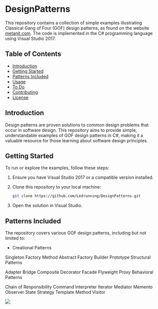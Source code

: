 # DesignPatterns

This repository contains a collection of simple examples illustrating Classical Gang of Four (GOF) design patterns, as found on the website [metanit.com](https://metanit.com). The code is implemented in the C# programming language using Visual Studio 2017.

## Table of Contents
- [Introduction](#introduction)
- [Getting Started](#getting-started)
- [Patterns Included](#patterns-included)
- [Usage](#usage)
- [To Do](#to-do)
- [Contributing](#contributing)
- [License](#license)

## Introduction

Design patterns are proven solutions to common design problems that occur in software design. This repository aims to provide simple, understandable examples of GOF design patterns in C#, making it a valuable resource for those learning about software design principles.

## Getting Started

To run or explore the examples, follow these steps:

1. Ensure you have Visual Studio 2017 or a compatible version installed.
2. Clone this repository to your local machine:

   ```bash
   git clone https://github.com/Ledrunning/DesignPatterns.git
3. Open the solution in Visual Studio.

## Patterns Included
The repository covers various GOF design patterns, including but not limited to:

- Creational Patterns

Singleton
Factory Method
Abstract Factory
Builder
Prototype
Structural Patterns

Adapter
Bridge
Composite
Decorator
Facade
Flyweight
Proxy
Behavioral Patterns

Chain of Responsibility
Command
Interpreter
Iterator
Mediator
Memento
Observer
State
Strategy
Template Method
Visitor


![](https://habrastorage.org/webt/xa/iz/zr/xaizzrlrbyockc7vdaffc3fm2gw.png)

